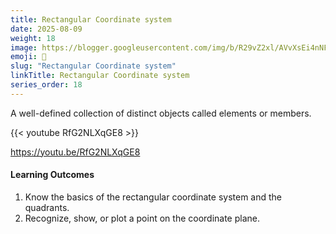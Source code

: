 ```yaml
---
title: Rectangular Coordinate system
date: 2025-08-09
weight: 18
image: https://blogger.googleusercontent.com/img/b/R29vZ2xl/AVvXsEi4nNFxshuSh-3YBz4ltpAksJuo4phLu2yh_LhZJbIr1ipTgiDqQQraAiPW4UVHJSNV2RhRSUXmdq40fFqgzyXDn0Q8iuafcF8DWBBs-emg2xhx-vC-hqcYSefUw7rf-7-owpn7tlhhoqo/s1600/openAlgebraRectangular.PNG
emoji: 🧮
slug: "Rectangular Coordinate system"
linkTitle: Rectangular Coordinate system
series_order: 18
---
```


A well-defined collection of distinct objects called elements or members.

{{< youtube RfG2NLXqGE8 >}}

https://youtu.be/RfG2NLXqGE8

#### Learning Outcomes

1. Know the basics of the rectangular coordinate system and the quadrants.
2. Recognize, show, or plot a point on the coordinate plane.